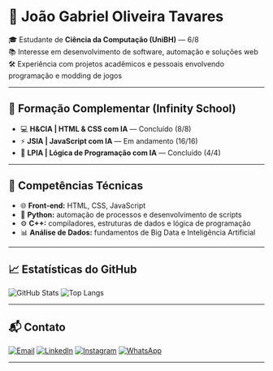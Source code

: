 # 👋 João Gabriel Oliveira Tavares  

🎓 Estudante de **Ciência da Computação (UniBH)** — 6/8  
📚 Interesse em desenvolvimento de software, automação e soluções web  
🛠️ Experiência com projetos acadêmicos e pessoais envolvendo programação e modding de jogos  

---

## 🏫 Formação Complementar (Infinity School)  
- 💻 **H&CIA | HTML & CSS com IA** — Concluído (8/8)  
- ⚡ **JSIA | JavaScript com IA** — Em andamento (16/16)  
- 🔢 **LPIA | Lógica de Programação com IA** — Concluído (4/4) 

---

## 🔧 Competências Técnicas  
- 🌐 **Front-end:** HTML, CSS, JavaScript  
- 🐍 **Python:** automação de processos e desenvolvimento de scripts  
- ⚙️ **C++:** compiladores, estruturas de dados e lógica de programação  
- 📊 **Análise de Dados:** fundamentos de Big Data e Inteligência Artificial  

---

## 📈 Estatísticas do GitHub  
![GitHub Stats](https://github-readme-stats.vercel.app/api?username=JoaoGabrielOT&show_icons=true&theme=tokyonight)  ![Top Langs](https://github-readme-stats.vercel.app/api/top-langs/?username=JoaoGabrielOT&layout=compact&theme=tokyonight)

---

## 📬 Contato  
[![Email](https://img.shields.io/badge/Email-D14836?style=for-the-badge&logo=gmail&logoColor=white)](mailto:joaogabrielot.ti@gmail.com)  [![LinkedIn](https://img.shields.io/badge/LinkedIn-0e76a8?style=for-the-badge&logo=linkedin&logoColor=white)](https://www.linkedin.com/in/joaogabrielot/)  [![Instagram](https://img.shields.io/badge/Instagram-E4405F?style=for-the-badge&logo=instagram&logoColor=white)](https://www.instagram.com/joao.gabrielot/)  [![WhatsApp](https://img.shields.io/badge/WhatsApp-25D366?style=for-the-badge&logo=whatsapp&logoColor=white)](https://wa.me/5531982311519)  

---
